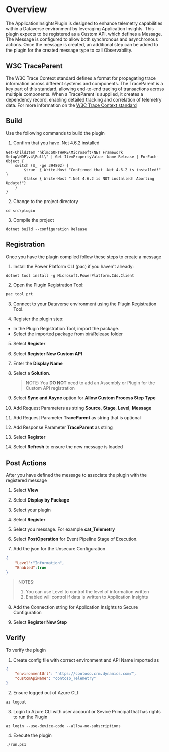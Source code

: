 # Overview
The ApplicationInsightsPlugin is designed to enhance telemetry capabilities within a Dataverse environment by leveraging Application Insights. This plugin expects to be registered as a Custom API, which defines a Message. The Message is configured to allow both synchronous and asynchronous actions. Once the message is created, an additional step can be added to the plugin for the created message type to call Observability.

## W3C TraceParent
The W3C Trace Context standard defines a format for propagating trace information across different systems and components. The TraceParent is a key part of this standard, allowing end-to-end tracing of transactions across multiple components. When a TraceParent is supplied, it creates a dependency record, enabling detailed tracking and correlation of telemetry data. For more information on the [W3C Trace Context standard](https://www.w3.org/TR/trace-context/)

## Build

Use the following commands to build the plugin 

1. Confirm that you have .Net 4.6.2 installed

```pwsh
Get-ChildItem "hklm:SOFTWARE\Microsoft\NET Framework Setup\NDP\v4\Full\" | Get-ItemPropertyValue -Name Release | ForEach-Object {
    switch ($_ -ge 394802) {
        $true  { Write-Host "Confirmed that .Net 4.6.2 is installed!" }
        $false { Write-Host ".Net 4.6.2 is NOT installed! Aborting Update!"}
    }
}
```

2. Change to the project directory

```
cd src\plugin
```

3. Compile the project

```pwsh
dotnet build --configuration Release
```

## Registration

Once you have the plugin compiled follow these steps to create a message 

1. Install the Power Platform CLI (pac) if you haven't already:

```pwsh
dotnet tool install -g Microsoft.PowerPlatform.Cds.Client
```

2. Open the Plugin Registration Tool:

```pwsh
pac tool prt
```

3. Connect to your Dataverse environment using the Plugin Registration Tool.

4. Register the plugin step:

- In the Plugin Registration Tool, import the package.
- Select the imported package from bin\Release folder

5. Select **Register**

6. Select **Register New Custom API**

7. Enter the **Display Name**

8. Select a **Solution**.

   > NOTE: You **DO NOT** need to add an Assembly or Plugin for the Custom API registration

9. Select **Sync and Async** option for **Allow Custom Process Step Type**

10. Add Request Parameters as string **Source**, **Stage**, **Level**, **Message**

11. Add Request Parameter **TraceParent** as string that is optional

12. Add Response Parameter **TraceParent** as string

13. Select **Register**

14. Select **Refresh** to ensure the new message is loaded

## Post Actions

After you have defined the message to associate the plugin with the registered message

1. Select **View**

2. Select **Display by Package**

3. Select your plugin

4. Select **Register**

5. Select you message. For example **cat_Telemetry**

6. Select **PostOperation** for Event Pipeline Stage of Execution.

7. Add the json for the Unsecure Configuration

```json
{
    "Level":"Information",
    "Enabled":true
}
```

  > NOTES:
  > 1. You can use Level to control the level of information written
  > 2. Enabled will control if data is written to Application Insights

8. Add the Connection string for Application Insights to Secure Configuration

9. Select **Register New Step**

## Verify

To verify the plugin

1. Create config file with correct environment and API Name imported as

```json
{
    "environmentUrl": "https://contoso.crm.dynamics.com/",
    "customApiName": "contoso_Telemetry"
}
```

2. Ensure logged out of Azure CLI

```
az logout
```

3. Login to Azure CLI with user account or Sevice Principal that has rights to run the Plugin

```
az login --use-device-code --allow-no-subscriptions
```

4. Execute the plugin

```
./run.ps1
```

